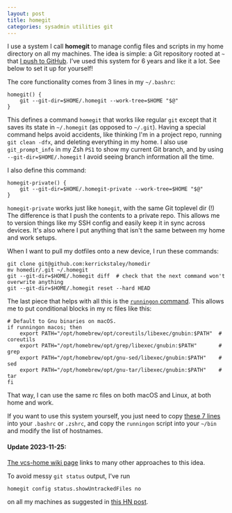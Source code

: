 ```yaml
---
layout: post
title: homegit
categories: sysadmin utilities git
---
```


I use a system I call **homegit** to manage config files and scripts in my home directory on all my machines. The idea is simple: a Git repository rooted at `~` that [I push to GitHub](https://github.com/kerrickstaley/homedir). I’ve used this system for 6 years and like it a lot. See below to set it up for yourself!

The core functionality comes from 3 lines in my `~/.bashrc`:

```
homegit() {
    git --git-dir=$HOME/.homegit --work-tree=$HOME "$@"
}
```

This defines a command `homegit` that works like regular `git` except that it saves its state in `~/.homegit` (as opposed to `~/.git`). Having a special command helps avoid accidents, like thinking I'm in a project repo, running `git clean -dfx`, and deleting everything in my home. I also use `git_prompt_info` in my Zsh `PS1` to show my current Git branch, and by using `--git-dir=$HOME/.homegit` I avoid seeing branch information all the time.

I also define this command:

```
homegit-private() {
    git --git-dir=$HOME/.homegit-private --work-tree=$HOME "$@"
}
```

`homegit-private` works just like `homegit`, with the same Git toplevel dir (!) The difference is that I push the contents to a private repo. This allows me to version things like my SSH config and easily keep it in sync across devices. It's also where I put anything that isn't the same between my home and work setups.

When I want to pull my dotfiles onto a new device, I run these commands:

```
git clone git@github.com:kerrickstaley/homedir
mv homedir/.git ~/.homegit
git --git-dir=$HOME/.homegit diff  # check that the next command won't overwrite anything
git --git-dir=$HOME/.homegit reset --hard HEAD
```

The last piece that helps with all this is the [`runningon` command](https://github.com/kerrickstaley/homedir/blob/main/bin/runningon). This allows me to put conditional blocks in my rc files like this:
```
# Default to Gnu binaries on macOS.
if runningon macos; then
    export PATH="/opt/homebrew/opt/coreutils/libexec/gnubin:$PATH"  # coreutils
    export PATH="/opt/homebrew/opt/grep/libexec/gnubin:$PATH"       # grep
    export PATH="/opt/homebrew/opt/gnu-sed/libexec/gnubin:$PATH"    # sed
    export PATH="/opt/homebrew/opt/gnu-tar/libexec/gnubin:$PATH"    # tar
fi
```
That way, I can use the same rc files on both macOS and Linux, at both home and work.

If you want to use this system yourself, you just need to copy [these 7 lines](https://github.com/kerrickstaley/homedir/blob/5638b40e250645af0d449dd025c2c175f2a4ba35/.bashrc#L7-L13) into your `.bashrc` or `.zshrc`, and copy the `runningon` script into your `~/bin` and modify the list of hostnames.

#### Update 2023-11-25:
[The vcs-home wiki page](https://vcs-home.branchable.com/) links to many other approaches to this idea.

To avoid messy `git status` output, I've run
```
homegit config status.showUntrackedFiles no
```
on all my machines as suggested in [this HN post](https://news.ycombinator.com/item?id=11071754).
